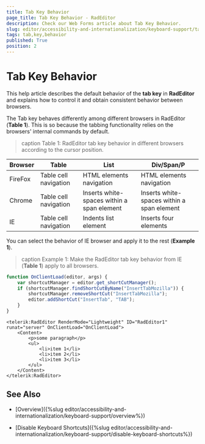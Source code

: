 ```yaml
---
title: Tab Key Behavior
page_title: Tab Key Behavior - RadEditor
description: Check our Web Forms article about Tab Key Behavior.
slug: editor/accessibility-and-internationalization/keyboard-support/tab-key-behavior
tags: tab,key,behavior
published: True
position: 2
---
```


# Tab Key Behavior

This help article describes the default behavior of the **tab key** in **RadEditor** and explains how to control it and obtain consistent behavior between browsers.

The Tab key behaves differently among different browsers in RadEditor (**Table 1**). This is so because the tabbing functionality relies on the browsers' internal commands by default.

>caption Table 1: RadEditor tab key behavior in different browsers according to the cursor position.


| Browser | Table | List | Div/Span/P |
| ------ | ------ | ------ | ------ |
|FireFox|Table cell navigation|HTML elements navigation|HTML elements navigation|
|Chrome|Table cell navigation|Inserts white-spaces within a span element|Inserts white-spaces within a span element|
|IE|Table cell navigation|Indents list element|Inserts four &nbsp; elements|

You can select the behavior of IE browser and apply it to the rest (**Example 1**).

>caption Example 1: Make the RadEditor tab key behavior from IE (**Table 1**) apply to all browsers.



````JavaScript
function OnClientLoad(editor, args) {
	var shortcutManager = editor.get_shortCutManager();
	if (shortcutManager.findShortCutByName("InsertTabMozilla")) {
		shortcutManager.removeShortCut("InsertTabMozilla");
		editor.addShortCut("InsertTab", "TAB");
	}
}
````
````ASP.NET
<telerik:RadEditor RenderMode="Lightweight" ID="RadEditor1" runat="server" OnClientLoad="OnClientLoad">
	<Content>
		<p>some paragraph</p>
		<ul>
			<li>item 1</li>
			<li>item 2</li>
			<li>item 3</li>
		</ul>
	</Content>
</telerik:RadEditor>
````


## See Also

 * [Overview]({%slug editor/accessibility-and-internationalization/keyboard-support/overview%})

 * [Disable Keyboard Shortcuts]({%slug editor/accessibility-and-internationalization/keyboard-support/disable-keyboard-shortcuts%})
